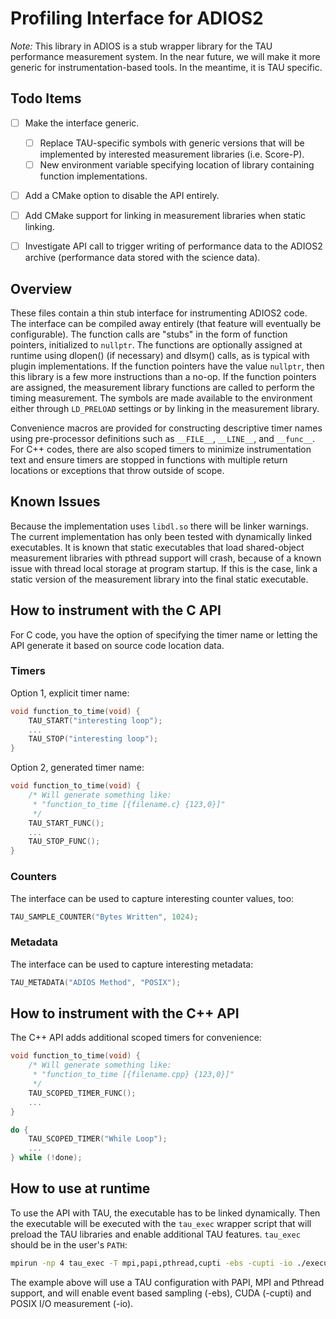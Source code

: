 # Profiling Interface for ADIOS2

_Note:_ This library in ADIOS is a stub wrapper library for the TAU performance measurement system.  In the near future, we will make it more generic for instrumentation-based tools.  In the meantime, it is TAU specific.

## Todo Items
- [ ] Make the interface generic.
    - [ ] Replace TAU-specific symbols with generic versions that will be implemented by interested measurement libraries (i.e. Score-P). 
    - [ ] New environment variable specifying location of library containing function implementations.

- [ ] Add a CMake option to disable the API entirely.

- [ ] Add CMake support for linking in measurement libraries when static linking.

- [ ] Investigate API call to trigger writing of performance data to the ADIOS2 archive (performance data stored with the science data).

## Overview

These files contain a thin stub interface for instrumenting ADIOS2 code.  The interface can be compiled away entirely (that feature will eventually be configurable).  The function calls are "stubs" in the form of function pointers, initialized to ```nullptr```. The functions are optionally assigned at runtime using dlopen() (if necessary) and dlsym() calls, as is typical with plugin implementations. If the function pointers have the value ```nullptr```, then this library is a few more instructions than a no-op.  If the function pointers are assigned, the measurement library functions are called to perform the timing measurement.  The symbols are made available to the environment either through ```LD_PRELOAD``` settings or by linking in the measurement library.

Convenience macros are provided for constructing descriptive timer names using pre-processor definitions such as ```__FILE__```, ```__LINE__```, and ```__func__```.  For C++ codes, there are also scoped timers to minimize instrumentation text and ensure timers are stopped in functions with multiple return locations or exceptions that throw outside of scope.

## Known Issues

Because the implementation uses ```libdl.so``` there will be linker warnings.  The current implementation has only been tested with dynamically linked executables.  It is known that static executables that load shared-object measurement libraries with pthread support will crash, because of a known issue with thread local storage at program startup.  If this is the case, link a static version of the measurement library into the final static executable.

## How to instrument with the C API

For C code, you have the option of specifying the timer name or letting the API generate it based on source code location data.

### Timers

Option 1, explicit timer name:

```C
void function_to_time(void) {
    TAU_START("interesting loop");
    ...
    TAU_STOP("interesting loop");
}
```

Option 2, generated timer name:

```C
void function_to_time(void) {
    /* Will generate something like:
     * "function_to_time [{filename.c} {123,0}]"
     */
    TAU_START_FUNC();
    ...
    TAU_STOP_FUNC();
}
```

### Counters

The interface can be used to capture interesting counter values, too:

```C
TAU_SAMPLE_COUNTER("Bytes Written", 1024);
```

### Metadata

The interface can be used to capture interesting metadata:

```C
TAU_METADATA("ADIOS Method", "POSIX");
```

## How to instrument with the C++ API

The C++ API adds additional scoped timers for convenience:

```C++
void function_to_time(void) {
    /* Will generate something like:
     * "function_to_time [{filename.cpp} {123,0}]"
     */
    TAU_SCOPED_TIMER_FUNC();
    ...
}
```

```C++
do {
    TAU_SCOPED_TIMER("While Loop");
    ...
} while (!done);
```

## How to use at runtime

To use the API with TAU, the executable has to be linked dynamically.  Then the executable will be executed with the ```tau_exec``` wrapper script that will preload the TAU libraries and enable additional TAU features.  ```tau_exec``` should be in the user's ```PATH```:

```bash
mpirun -np 4 tau_exec -T mpi,papi,pthread,cupti -ebs -cupti -io ./executable
```

The example above will use a TAU configuration with PAPI, MPI and Pthread support, and will enable event based sampling (-ebs), CUDA (-cupti) and POSIX I/O measurement (-io).
